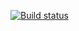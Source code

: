 [![Build status](https://ci.appveyor.com/api/projects/status/5neiyup93b7qte6d?svg=true)](https://ci.appveyor.com/project/Vladislav0306/delivery)
